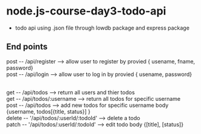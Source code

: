 # node.js-course-day3-todo-api
- todo api using .json file through lowdb package and express package


## End points 

post -- /api/register --> allow user to register by provied { usename, fname, password}  <br>
post -- /api/login --> allow user to log in by provied { usename, password}  <br><br>

get -- /api/todos --> return all users and thier todos <br>
get -- /api/todos/:username --> return all todos for specific username <br>
post -- /api/todos --> add new todos for specific username body {username, todos[{title, status}] } <br>
delete -- '/api/todos/:userId/:todoId' --> delete a todo <br>
patch -- '/api/todos/:userId/:todoId' --> edit todo body {[title], [status]} <br>

